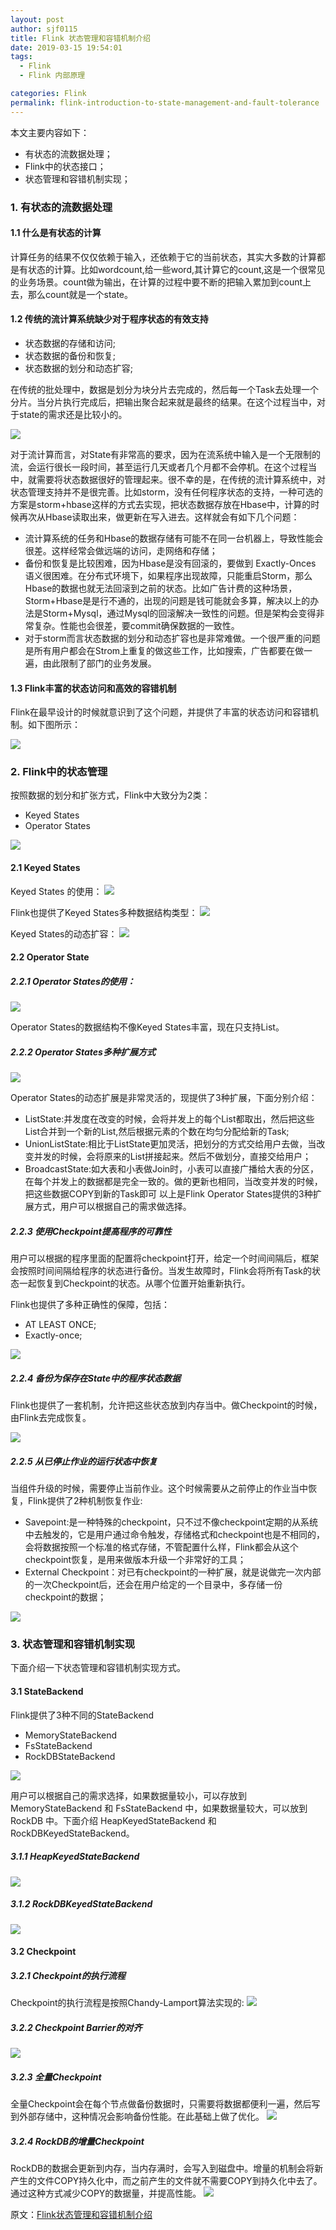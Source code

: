 ```yaml
---
layout: post
author: sjf0115
title: Flink 状态管理和容错机制介绍
date: 2019-03-15 19:54:01
tags:
  - Flink
  - Flink 内部原理

categories: Flink
permalink: flink-introduction-to-state-management-and-fault-tolerance
---
```


本文主要内容如下：
- 有状态的流数据处理；
- Flink中的状态接口；
- 状态管理和容错机制实现；

### 1. 有状态的流数据处理

#### 1.1 什么是有状态的计算

计算任务的结果不仅仅依赖于输入，还依赖于它的当前状态，其实大多数的计算都是有状态的计算。比如wordcount,给一些word,其计算它的count,这是一个很常见的业务场景。count做为输出，在计算的过程中要不断的把输入累加到count上去，那么count就是一个state。

#### 1.2 传统的流计算系统缺少对于程序状态的有效支持

- 状态数据的存储和访问;
- 状态数据的备份和恢复;
- 状态数据的划分和动态扩容;

在传统的批处理中，数据是划分为块分片去完成的，然后每一个Task去处理一个分片。当分片执行完成后，把输出聚合起来就是最终的结果。在这个过程当中，对于state的需求还是比较小的。

![](https://github.com/sjf0115/PubLearnNotes/blob/master/image/Flink/flink-introduction-to-state-management-and-fault-tolerance-1.png?raw=true)

对于流计算而言，对State有非常高的要求，因为在流系统中输入是一个无限制的流，会运行很长一段时间，甚至运行几天或者几个月都不会停机。在这个过程当中，就需要将状态数据很好的管理起来。很不幸的是，在传统的流计算系统中，对状态管理支持并不是很完善。比如storm，没有任何程序状态的支持，一种可选的方案是storm+hbase这样的方式去实现，把状态数据存放在Hbase中，计算的时候再次从Hbase读取出来，做更新在写入进去。这样就会有如下几个问题：
- 流计算系统的任务和Hbase的数据存储有可能不在同一台机器上，导致性能会很差。这样经常会做远端的访问，走网络和存储；
- 备份和恢复是比较困难，因为Hbase是没有回滚的，要做到 Exactly-Onces 语义很困难。在分布式环境下，如果程序出现故障，只能重启Storm，那么Hbase的数据也就无法回滚到之前的状态。比如广告计费的这种场景，Storm+Hbase是是行不通的，出现的问题是钱可能就会多算，解决以上的办法是Storm+Mysql，通过Mysql的回滚解决一致性的问题。但是架构会变得非常复杂。性能也会很差，要commit确保数据的一致性。
- 对于storm而言状态数据的划分和动态扩容也是非常难做。一个很严重的问题是所有用户都会在Strom上重复的做这些工作，比如搜索，广告都要在做一遍，由此限制了部门的业务发展。

#### 1.3 Flink丰富的状态访问和高效的容错机制

Flink在最早设计的时候就意识到了这个问题，并提供了丰富的状态访问和容错机制。如下图所示：

![](https://github.com/sjf0115/PubLearnNotes/blob/master/image/Flink/flink-introduction-to-state-management-and-fault-tolerance-2.png?raw=true)

### 2. Flink中的状态管理

按照数据的划分和扩张方式，Flink中大致分为2类：
- Keyed States
- Operator States

![](https://github.com/sjf0115/PubLearnNotes/blob/master/image/Flink/flink-introduction-to-state-management-and-fault-tolerance-3.png?raw=true)

#### 2.1 Keyed States

Keyed States 的使用：
![](https://github.com/sjf0115/PubLearnNotes/blob/master/image/Flink/flink-introduction-to-state-management-and-fault-tolerance-4.png?raw=true)

Flink也提供了Keyed States多种数据结构类型：
![](https://github.com/sjf0115/PubLearnNotes/blob/master/image/Flink/flink-introduction-to-state-management-and-fault-tolerance-5.png?raw=true)

Keyed States的动态扩容：
![](https://github.com/sjf0115/PubLearnNotes/blob/master/image/Flink/flink-introduction-to-state-management-and-fault-tolerance-6.png?raw=true)

#### 2.2 Operator State

##### 2.2.1 Operator States的使用：
![](https://github.com/sjf0115/PubLearnNotes/blob/master/image/Flink/flink-introduction-to-state-management-and-fault-tolerance-7.png?raw=true)

Operator States的数据结构不像Keyed States丰富，现在只支持List。

##### 2.2.2 Operator States多种扩展方式
![](https://github.com/sjf0115/PubLearnNotes/blob/master/image/Flink/flink-introduction-to-state-management-and-fault-tolerance-8.png?raw=true)

Operator States的动态扩展是非常灵活的，现提供了3种扩展，下面分别介绍：
- ListState:并发度在改变的时候，会将并发上的每个List都取出，然后把这些List合并到一个新的List,然后根据元素的个数在均匀分配给新的Task;
- UnionListState:相比于ListState更加灵活，把划分的方式交给用户去做，当改变并发的时候，会将原来的List拼接起来。然后不做划分，直接交给用户；
- BroadcastState:如大表和小表做Join时，小表可以直接广播给大表的分区，在每个并发上的数据都是完全一致的。做的更新也相同，当改变并发的时候，把这些数据COPY到新的Task即可
以上是Flink Operator States提供的3种扩展方式，用户可以根据自己的需求做选择。

##### 2.2.3 使用Checkpoint提高程序的可靠性

用户可以根据的程序里面的配置将checkpoint打开，给定一个时间间隔后，框架会按照时间间隔给程序的状态进行备份。当发生故障时，Flink会将所有Task的状态一起恢复到Checkpoint的状态。从哪个位置开始重新执行。

Flink也提供了多种正确性的保障，包括：
- AT LEAST ONCE;
- Exactly-once;

![](https://github.com/sjf0115/PubLearnNotes/blob/master/image/Flink/flink-introduction-to-state-management-and-fault-tolerance-9.png?raw=true)

##### 2.2.4 备份为保存在State中的程序状态数据

Flink也提供了一套机制，允许把这些状态放到内存当中。做Checkpoint的时候，由Flink去完成恢复。

![](https://github.com/sjf0115/PubLearnNotes/blob/master/image/Flink/flink-introduction-to-state-management-and-fault-tolerance-10.jpg?raw=true)

##### 2.2.5 从已停止作业的运行状态中恢复

当组件升级的时候，需要停止当前作业。这个时候需要从之前停止的作业当中恢复，Flink提供了2种机制恢复作业:
- Savepoint:是一种特殊的checkpoint，只不过不像checkpoint定期的从系统中去触发的，它是用户通过命令触发，存储格式和checkpoint也是不相同的，会将数据按照一个标准的格式存储，不管配置什么样，Flink都会从这个checkpoint恢复，是用来做版本升级一个非常好的工具；
- External Checkpoint：对已有checkpoint的一种扩展，就是说做完一次内部的一次Checkpoint后，还会在用户给定的一个目录中，多存储一份checkpoint的数据；

![](https://github.com/sjf0115/PubLearnNotes/blob/master/image/Flink/flink-introduction-to-state-management-and-fault-tolerance-11.jpg?raw=true)

### 3. 状态管理和容错机制实现

下面介绍一下状态管理和容错机制实现方式。

#### 3.1 StateBackend

Flink提供了3种不同的StateBackend
- MemoryStateBackend
- FsStateBackend
- RockDBStateBackend

![](https://github.com/sjf0115/PubLearnNotes/blob/master/image/Flink/flink-introduction-to-state-management-and-fault-tolerance-12.jpg?raw=true)

用户可以根据自己的需求选择，如果数据量较小，可以存放到 MemoryStateBackend 和 FsStateBackend 中，如果数据量较大，可以放到 RockDB 中。下面介绍 HeapKeyedStateBackend 和 RockDBKeyedStateBackend。

##### 3.1.1 HeapKeyedStateBackend

![](https://github.com/sjf0115/PubLearnNotes/blob/master/image/Flink/flink-introduction-to-state-management-and-fault-tolerance-13.jpg?raw=true)

##### 3.1.2 RockDBKeyedStateBackend

![](https://github.com/sjf0115/PubLearnNotes/blob/master/image/Flink/flink-introduction-to-state-management-and-fault-tolerance-14.jpg?raw=true)

#### 3.2 Checkpoint

##### 3.2.1 Checkpoint的执行流程

Checkpoint的执行流程是按照Chandy-Lamport算法实现的:
![](https://github.com/sjf0115/PubLearnNotes/blob/master/image/Flink/flink-introduction-to-state-management-and-fault-tolerance-15.jpg?raw=true)

##### 3.2.2 Checkpoint Barrier的对齐
![](https://github.com/sjf0115/PubLearnNotes/blob/master/image/Flink/flink-introduction-to-state-management-and-fault-tolerance-16.jpg?raw=true)

##### 3.2.3 全量Checkpoint
全量Checkpoint会在每个节点做备份数据时，只需要将数据都便利一遍，然后写到外部存储中，这种情况会影响备份性能。在此基础上做了优化。
![](https://github.com/sjf0115/PubLearnNotes/blob/master/image/Flink/flink-introduction-to-state-management-and-fault-tolerance-17.jpg?raw=true)

##### 3.2.4 RockDB的增量Checkpoint
RockDB的数据会更新到内存，当内存满时，会写入到磁盘中。增量的机制会将新产生的文件COPY持久化中，而之前产生的文件就不需要COPY到持久化中去了。通过这种方式减少COPY的数据量，并提高性能。
![](https://github.com/sjf0115/PubLearnNotes/blob/master/image/Flink/flink-introduction-to-state-management-and-fault-tolerance-18.jpg?raw=true)


原文：[Flink状态管理和容错机制介绍](https://flink-china.org/blog/flink-state-management.html)
